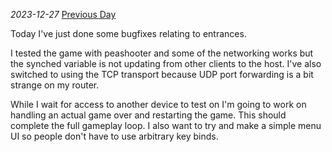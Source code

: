 *2023-12-27*
[Previous Day](Daily%20Notes/Day%2018-5)

Today I've just done some bugfixes relating to entrances.

I tested the game with peashooter and some of the networking works but the synched variable is not updating from other clients to the host. I've also switched to using the TCP transport because UDP port forwarding is a bit strange on my router.

While I wait for access to another device to test on I'm going to work on handling an actual game over and restarting the game. This should complete the full gameplay loop. I also want to try and make a simple menu UI so people don't have to use arbitrary key binds.